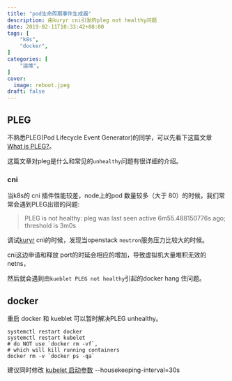 ```yaml
---
title: "pod生命周期事件生成器"
description: 由kuryr cni引发的pleg not healthy问题
date: 2019-02-11T10:33:42+08:00
tags: [
    "k8s",
    "docker",
]
categories: [
    "运维",
]
cover:
  image: reboot.jpeg
draft: false
---
```


## PLEG
不熟悉PLEG(Pod Lifecycle Event Generator)的同学，可以先看下这篇文章[What is PLEG?](https://developers.redhat.com/blog/2019/11/13/pod-lifecycle-event-generator-understanding-the-pleg-is-not-healthy-issue-in-kubernetes)。

这篇文章对pleg是什么和常见的`unhealthy`问题有很详细的介绍。

### cni
当k8s的 cni 插件性能较差，node上的pod 数量较多（大于 80）的时候，我们常常会遇到PLEG出错的问题:

> PLEG is not healthy: pleg was last seen active 6m55.488150776s ago; threshold is 3m0s

调试[kuryr](https://github.com/openstack/kuryr-kubernetes) cni的时候，发现当openstack `neutron`服务压力比较大的时候。

cni这边申请和释放 port的时延会相应的增加，导致虚拟机大量堆积无效的netns，

然后就会遇到由`kueblet PLEG not healthy`引起的docker hang 住问题。

## docker
重启 docker  和 kueblet 可以暂时解决PLEG unhealthy。

```shell
systemctl restart docker
systemctl restart kubelet
# do NOT use `docker rm -vf`,
# which will kill running containers
docker rm -v `docker ps -qa`
```

建议同时修改 [kubelet 启动参数](https://www.ibm.com/support/knowledgecenter/en/SSBS6K_3.1.1/troubleshoot/docker_pods_overload.html) --housekeeping-interval=30s

